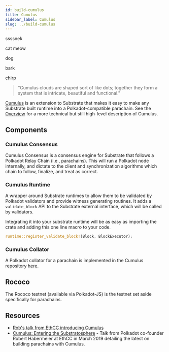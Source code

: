 ```yaml
---
id: build-cumulus
title: Cumulus
sidebar_label: Cumulus
slug: ../build-cumulus
---
```


ssssnek

cat meow

dog



bark



chirp

<!-- page being updated -->

> "Cumulus clouds are shaped sort of like dots; together they form a system that is intricate,
> beautiful and functional."

[Cumulus](https://github.com/paritytech/cumulus) is an extension to Substrate that makes it easy to
make any Substrate built runtime into a Polkadot-compatible parachain. See the
[Overview](https://github.com/paritytech/cumulus/blob/master/docs/overview.md) for a more technical
but still high-level description of Cumulus.

## Components

### Cumulus Consensus

Cumulus Consensus is a consensus engine for Substrate that follows a Polkadot Relay Chain (i.e.,
parachains). This will run a Polkadot node internally, and dictate to the client and synchronization
algorithms which chain to follow, finalize, and treat as correct.

### Cumulus Runtime

A wrapper around Substrate runtimes to allow them to be validated by Polkadot validators and provide
witness generating routines. It adds a `validate_block` API to the Substrate external interface,
which will be called by validators.

Integrating it into your substrate runtime will be as easy as importing the crate and adding this
one line macro to your code.

```rust
runtime::register_validate_block!(Block, BlockExecutor);
```

### Cumulus Collator

A Polkadot collator for a parachain is implemented in the Cumulus repository
[here](https://github.com/paritytech/cumulus/tree/master/client/collator).

## Rococo

The Rococo testnet (available via Polkadot-JS) is the testnet set aside specifically for parachains.

## Resources

- [Rob's talk from EthCC introducing Cumulus](https://www.youtube.com/watch?v=thgtXq5YMOo)
- [Cumulus: Entering the Substratosphere](https://www.youtube.com/watch?v=thgtXq5YMOo) - Talk from
  Polkadot co-founder Robert Habermeier at EthCC in March 2019 detailing the latest on building
  parachains with Cumulus.

